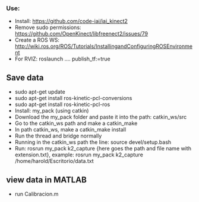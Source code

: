 ### Use:
* Install: https://github.com/code-iai/iai_kinect2
* Remove sudo permissions: https://github.com/OpenKinect/libfreenect2/issues/79
* Create a ROS WS: http://wiki.ros.org/ROS/Tutorials/InstallingandConfiguringROSEnvironment
* For RVIZ: roslaunch .... publish_tf:=true


## Save data
* sudo apt-get update
* sudo apt-get install ros-kinetic-pcl-conversions
* sudo apt-get install ros-kinetic-pcl-ros
* Install: my_pack (using catkin)
* Download the my_pack folder and paste it into the path: catkin_ws/src
* Go to the catkin_ws path and make a catkin_make
* In path catkin_ws, make a catkin_make install
* Run the thread and bridge normally
* Running in the catkin_ws path the line: source devel/setup.bash
* Run: rosrun my_pack k2_capture {here goes the path and file name with extension.txt}, example: rosrun my_pack k2_capture /home/harold/Escritorio/data.txt


## view data in MATLAB
*  run Calibracion.m
